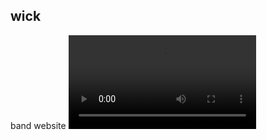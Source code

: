 ## wick
band website
<video src="[https://user-images.githubusercontent.com/aaa.mp4" controls="controls](https://github.com/dizgraham/wick.github.io/assets/70125813/2ed72217-9388-4be3-b3f7-80b8b8d6f14d
)" style="max-width: 730px;"></video>



